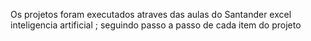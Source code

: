 Os projetos foram executados atraves das aulas do Santander excel inteligencia artificial ; seguindo passo a passo de cada item do projeto

